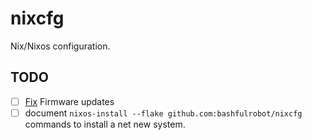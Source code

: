# nixcfg

Nix/Nixos configuration.

## TODO

- [ ] [Fix](https://github.com/fwupd/fwupd/wiki/PluginFlag:capsules-unsupported) Firmware updates
- [ ] document `nixos-install --flake github.com:bashfulrobot/nixcfg` commands to install a net new system. 
